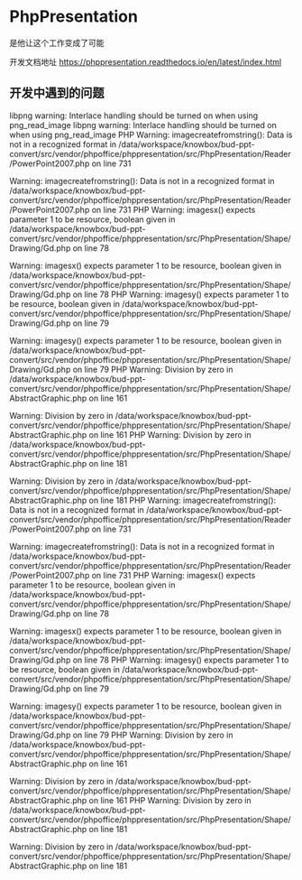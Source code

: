# PhpPresentation

是他让这个工作变成了可能

开发文档地址 https://phppresentation.readthedocs.io/en/latest/index.html

## 开发中遇到的问题

libpng warning: Interlace handling should be turned on when using png_read_image
libpng warning: Interlace handling should be turned on when using png_read_image
PHP Warning:  imagecreatefromstring(): Data is not in a recognized format in /data/workspace/knowbox/bud-ppt-convert/src/vendor/phpoffice/phppresentation/src/PhpPresentation/Reader/PowerPoint2007.php on line 731

Warning: imagecreatefromstring(): Data is not in a recognized format in /data/workspace/knowbox/bud-ppt-convert/src/vendor/phpoffice/phppresentation/src/PhpPresentation/Reader/PowerPoint2007.php on line 731
PHP Warning:  imagesx() expects parameter 1 to be resource, boolean given in /data/workspace/knowbox/bud-ppt-convert/src/vendor/phpoffice/phppresentation/src/PhpPresentation/Shape/Drawing/Gd.php on line 78

Warning: imagesx() expects parameter 1 to be resource, boolean given in /data/workspace/knowbox/bud-ppt-convert/src/vendor/phpoffice/phppresentation/src/PhpPresentation/Shape/Drawing/Gd.php on line 78
PHP Warning:  imagesy() expects parameter 1 to be resource, boolean given in /data/workspace/knowbox/bud-ppt-convert/src/vendor/phpoffice/phppresentation/src/PhpPresentation/Shape/Drawing/Gd.php on line 79

Warning: imagesy() expects parameter 1 to be resource, boolean given in /data/workspace/knowbox/bud-ppt-convert/src/vendor/phpoffice/phppresentation/src/PhpPresentation/Shape/Drawing/Gd.php on line 79
PHP Warning:  Division by zero in /data/workspace/knowbox/bud-ppt-convert/src/vendor/phpoffice/phppresentation/src/PhpPresentation/Shape/AbstractGraphic.php on line 161

Warning: Division by zero in /data/workspace/knowbox/bud-ppt-convert/src/vendor/phpoffice/phppresentation/src/PhpPresentation/Shape/AbstractGraphic.php on line 161
PHP Warning:  Division by zero in /data/workspace/knowbox/bud-ppt-convert/src/vendor/phpoffice/phppresentation/src/PhpPresentation/Shape/AbstractGraphic.php on line 181

Warning: Division by zero in /data/workspace/knowbox/bud-ppt-convert/src/vendor/phpoffice/phppresentation/src/PhpPresentation/Shape/AbstractGraphic.php on line 181
PHP Warning:  imagecreatefromstring(): Data is not in a recognized format in /data/workspace/knowbox/bud-ppt-convert/src/vendor/phpoffice/phppresentation/src/PhpPresentation/Reader/PowerPoint2007.php on line 731

Warning: imagecreatefromstring(): Data is not in a recognized format in /data/workspace/knowbox/bud-ppt-convert/src/vendor/phpoffice/phppresentation/src/PhpPresentation/Reader/PowerPoint2007.php on line 731
PHP Warning:  imagesx() expects parameter 1 to be resource, boolean given in /data/workspace/knowbox/bud-ppt-convert/src/vendor/phpoffice/phppresentation/src/PhpPresentation/Shape/Drawing/Gd.php on line 78

Warning: imagesx() expects parameter 1 to be resource, boolean given in /data/workspace/knowbox/bud-ppt-convert/src/vendor/phpoffice/phppresentation/src/PhpPresentation/Shape/Drawing/Gd.php on line 78
PHP Warning:  imagesy() expects parameter 1 to be resource, boolean given in /data/workspace/knowbox/bud-ppt-convert/src/vendor/phpoffice/phppresentation/src/PhpPresentation/Shape/Drawing/Gd.php on line 79

Warning: imagesy() expects parameter 1 to be resource, boolean given in /data/workspace/knowbox/bud-ppt-convert/src/vendor/phpoffice/phppresentation/src/PhpPresentation/Shape/Drawing/Gd.php on line 79
PHP Warning:  Division by zero in /data/workspace/knowbox/bud-ppt-convert/src/vendor/phpoffice/phppresentation/src/PhpPresentation/Shape/AbstractGraphic.php on line 161

Warning: Division by zero in /data/workspace/knowbox/bud-ppt-convert/src/vendor/phpoffice/phppresentation/src/PhpPresentation/Shape/AbstractGraphic.php on line 161
PHP Warning:  Division by zero in /data/workspace/knowbox/bud-ppt-convert/src/vendor/phpoffice/phppresentation/src/PhpPresentation/Shape/AbstractGraphic.php on line 181

Warning: Division by zero in /data/workspace/knowbox/bud-ppt-convert/src/vendor/phpoffice/phppresentation/src/PhpPresentation/Shape/AbstractGraphic.php on line 181

